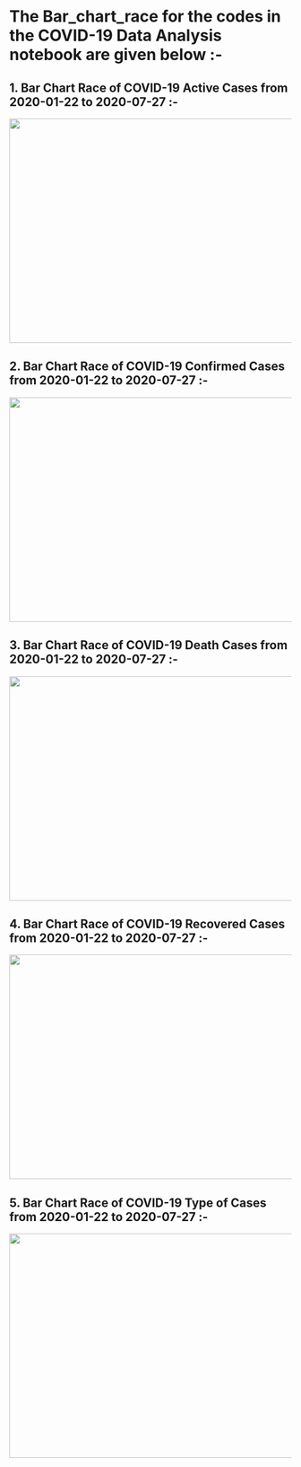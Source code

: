<h1> The Bar_chart_race for the codes in the COVID-19 Data Analysis notebook are given below :- </h1>
<h2 align="left">1. Bar Chart Race of COVID-19 Active Cases from 2020-01-22 to 2020-07-27 :-</h2>
<p align="center"> <img src="https://github.com/ADVAIT135/COVID-19-Data-analysis/blob/main/COVID%20active.gif" / height ="400" width = "900"> </p>
<h2 align="left">2. Bar Chart Race of COVID-19 Confirmed Cases from 2020-01-22 to 2020-07-27 :-</h2>
<p align="center"> <img src="https://github.com/ADVAIT135/COVID-19-Data-analysis/blob/main/COVID%20Confirmed.gif" / height ="400" width = "900"> </p>
<h2 align="left">3. Bar Chart Race of COVID-19 Death Cases from 2020-01-22 to 2020-07-27 :-</h2>
<p align="center"> <img src="https://github.com/ADVAIT135/COVID-19-Data-analysis/blob/main/COVID%20deaths.gif" / height ="400" width = "900"> </p>
<h2 align="left">4. Bar Chart Race of COVID-19 Recovered Cases from 2020-01-22 to 2020-07-27 :-</h2>
<p align="center"> <img src="https://github.com/ADVAIT135/COVID-19-Data-analysis/blob/main/COVID%20Recovered.gif" / height ="400" width = "900"> </p>
<h2 align="left">5. Bar Chart Race of COVID-19 Type of Cases from 2020-01-22 to 2020-07-27 :-</h2>
<p align="center"> <img src="https://github.com/ADVAIT135/COVID-19-Data-analysis/blob/main/COVID%20Cases%20Types.gif" / height ="400" width = "900"> </p>
